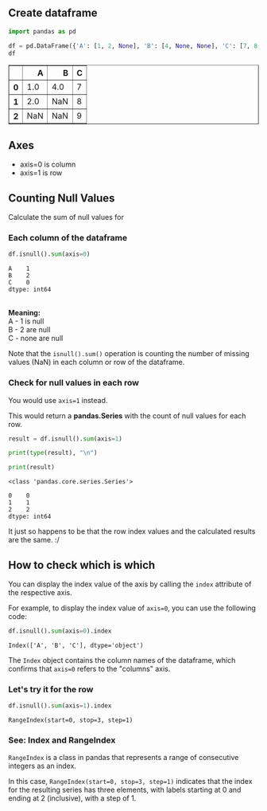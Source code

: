 ## Create dataframe


```python
import pandas as pd

df = pd.DataFrame({'A': [1, 2, None], 'B': [4, None, None], 'C': [7, 8, 9]})
df
```




<div>
<style scoped>
    .dataframe tbody tr th:only-of-type {
        vertical-align: middle;
    }

    .dataframe tbody tr th {
        vertical-align: top;
    }

    .dataframe thead th {
        text-align: right;
    }
</style>
<table border="1" class="dataframe">
  <thead>
    <tr style="text-align: right;">
      <th></th>
      <th>A</th>
      <th>B</th>
      <th>C</th>
    </tr>
  </thead>
  <tbody>
    <tr>
      <th>0</th>
      <td>1.0</td>
      <td>4.0</td>
      <td>7</td>
    </tr>
    <tr>
      <th>1</th>
      <td>2.0</td>
      <td>NaN</td>
      <td>8</td>
    </tr>
    <tr>
      <th>2</th>
      <td>NaN</td>
      <td>NaN</td>
      <td>9</td>
    </tr>
  </tbody>
</table>
</div>

## Axes

* axis=0 is column
* axis=1 is row

## Counting Null Values

Calculate the sum of null values for

### Each column of the dataframe


```python
df.isnull().sum(axis=0)
```




    A    1
    B    2
    C    0
    dtype: int64


<br>
<span style="font-weight:bold">Meaning:</span><br>
A - 1 is null<br>
B - 2 are null<br>
C - none are null<br>

Note that the `isnull().sum()` operation is counting the number of missing values (NaN) in each column or row of the dataframe.

### Check for null values in each row

You would use `axis=1` instead.

This would return a **pandas.Series** with the count of null values for each row.


```python
result = df.isnull().sum(axis=1)

print(type(result), "\n")

print(result)
```

    <class 'pandas.core.series.Series'> 
    
    0    0
    1    1
    2    2
    dtype: int64


It just so happens to be that the row index values and the calculated results are the same. :/

## How to check which is which

You can display the index value of the axis by calling the `index` attribute of the respective axis.

For example, to display the index value of `axis=0`, you can use the following code:


```python
df.isnull().sum(axis=0).index
```




    Index(['A', 'B', 'C'], dtype='object')



The `Index` object contains the column names of the dataframe, which confirms that `axis=0` refers to the "columns" axis.

### Let's try it for the row


```python
df.isnull().sum(axis=1).index
```




    RangeIndex(start=0, stop=3, step=1)



### See: Index and RangeIndex

`RangeIndex` is a class in pandas that represents a range of consecutive integers as an index.

In this case, `RangeIndex(start=0, stop=3, step=1)` indicates that the index for the resulting series has three elements, with labels starting at 0 and ending at 2 (inclusive), with a step of 1.

<br>
